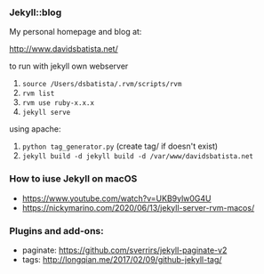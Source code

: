 ### Jekyll::blog

My personal homepage and blog at:

http://www.davidsbatista.net/

to run with jekyll own webserver
  1. `source /Users/dsbatista/.rvm/scripts/rvm`
  2. `rvm list`
  2. `rvm use ruby-x.x.x`
  3. `jekyll serve`

using apache:
  1. `python tag_generator.py` (create tag/ if doesn't exist)
  2. `jekyll build -d jekyll build -d /var/www/davidsbatista.net`


### How to iuse Jekyll on macOS 

- https://www.youtube.com/watch?v=UKB9ylw0G4U
- https://nickymarino.com/2020/06/13/jekyll-server-rvm-macos/


### Plugins and add-ons:

- paginate: https://github.com/sverrirs/jekyll-paginate-v2
- tags: http://longqian.me/2017/02/09/github-jekyll-tag/
